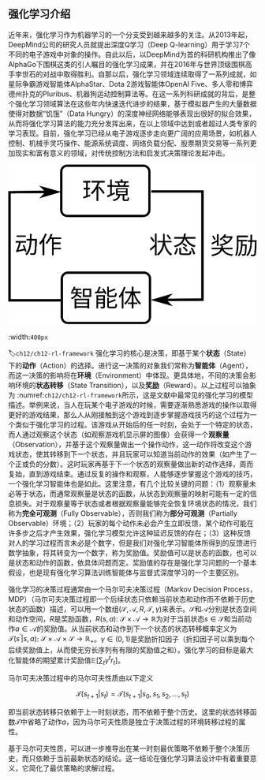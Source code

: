 ## 强化学习介绍

近年来，强化学习作为机器学习的一个分支受到越来越多的关注。从2013年起，DeepMind公司的研究人员就提出深度Q学习（Deep Q-learning）用于学习7个不同的电子游戏中对象的操作。自此以后，以DeepMind为首的科研机构推出了像AlphaGo下围棋这类的引人瞩目的强化学习成果，并在2016年与世界顶级围棋高手李世石的对战中取得胜利。自那以后，强化学习领域连续取得了一系列成就，如星际争霸游戏智能体AlphaStar、Dota 2游戏智能体OpenAI Five、多人零和博弈德州扑克的Pluribus、机器狗运动控制算法等。在这一系列科研成就的背后，是整个强化学习领域算法在这些年内快速迭代进步的结果，基于模拟器产生的大量数据使得对数据“饥饿”（Data Hungry）的深度神经网络能够表现出很好的拟合效果，从而将强化学习算法的能力充分发挥出来，在以上领域中达到或者超过人类专家的学习表现。目前，强化学习已经从电子游戏逐步走向更广阔的应用场景，如机器人控制、机械手灵巧操作、能源系统调度、网络负载分配、股票期货交易等一系列更加现实和富有意义的领域，对传统控制方法和启发式决策理论发起冲击。

![强化学习框架](../img/ch12/ch12-rl.png)

:width:`400px`

:label:`ch12/ch12-rl-framework`
强化学习的核心是决策，即基于某个**状态**（State）下的**动作**（Action）的选择。进行这一决策的对象我们常称为**智能体**（Agent），而这一决策的影响将在**环境**（Environment）中体现。更具体地，不同的决策会影响环境的**状态转移**（State Transition），以及**奖励**（Reward）。以上过程可以抽象为 :numref:`ch12/ch12-rl-framework`所示，这是文献中最常见的强化学习的模型描述。举例来说，当人在玩某个电子游戏的时候，需要逐渐熟悉游戏的操作以取得更好的游戏结果，那么人从刚接触到这个游戏到逐步掌握游戏技巧的这个过程为一个类似于强化学习的过程。该游戏从开始后的任一时刻，会处于一个特定的状态，而人通过观察这个状态（如观察游戏机显示屏的图像）会获得一个**观察量**（Observation），并基于这个观察量做出一个操作动作，这一动作将改变这个游戏状态，使其转移到下一个状态，并且玩家可以知道当前动作的效果（如产生了一个正或负的分数）。这时玩家再基于下一个状态的观察量做出新的动作选择，周而复始，直到游戏结束。通过反复的操作和观察，人能够逐步掌握这个游戏的技巧，一个强化学习智能体也是如此。这里注意，有几个比较关键的问题：（1）观察量未必等于状态，而通常观察量是状态的函数，从状态到观察量的映射可能有一定的信息损失。对于观察量等于状态或者根据观察量能够完全恢复环境状态的情况，我们称为**完全可观测**（Fully Observable），否则我们称为**部分可观测**（Partially Observable）环境；（2）玩家的每个动作未必会产生立即反馈，某个动作可能在许多步之后才产生效果，强化学习模型允许这种延迟反馈的存在；（3）这种反馈对人的学习过程而言未必是个数字，但是我们对强化学习智能体所得到的反馈进行数学抽象，将其转变为一个数字，称为奖励值。奖励值可以是状态的函数，也可以是状态和动作的函数，依具体问题而定。奖励值的存在是强化学习问题的一个基本假设，也是现有强化学习算法训练智能体与监督式深度学习的一个主要区别。

强化学习的决策过程通常由一个马尔可夫决策过程（Markov Decision Process，MDP）（马尔可夫决策过程即一个后续状态只依赖当前状态和动作而不依赖于历史状态的函数）描述，可以用一个数组$(\mathcal{S}, \mathcal{A}, R, \mathcal{T}, \gamma)$来表示。$\mathcal{S}$和$\mathcal{A}$分别是状态空间和动作空间，$R$是奖励函数，$R(s,a)$: $\mathcal{S}\times \mathcal{A}\rightarrow \mathbb{R}$为对于当前状态$s\in\mathcal{S}$和当前动作$a\in\mathcal{A}$的奖励值。从当前状态和动作到下一个状态的状态转移概率定义为$\mathcal{T}(s^\prime|s,a)$: $\mathcal{S}\times\mathcal{A}\times\mathcal{S}\rightarrow \mathbb{R}_+$。$\gamma\in(0,1)$是奖励折扣因子（折扣因子可以乘到每个后续奖励值上，从而使无穷长序列有有限的奖励值之和）。强化学习的目标是最大化智能体的期望累计奖励值$\mathbb{E}[\sum_t \gamma^t r_t]$。

马尔可夫决策过程中的马尔可夫性质由以下定义

$$
\mathcal{T}(s_{t+1}|s_t) = \mathcal{T}(s_{t+1}|s_0, s_1, s_2, \dots, s_t)
$$

即当前状态转移只依赖于上一时刻状态，而不依赖于整个历史。这里的状态转移函数$\mathcal{T}$中省略了动作$a$，因为马尔可夫性质是独立于决策过程的环境转移过程的属性。

基于马尔可夫性质，可以进一步推导出在某一时刻最优策略不依赖于整个决策历史，而只依赖于当前最新状态的结论。这一结论在强化学习算法设计中有着重要意义，它简化了最优策略的求解过程。
